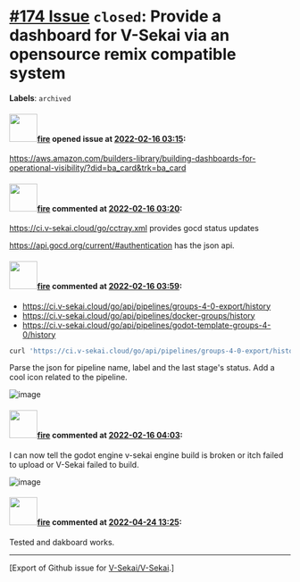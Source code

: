 # [\#174 Issue](https://github.com/V-Sekai/V-Sekai/issues/174) `closed`: Provide a dashboard for V-Sekai via an opensource remix compatible system
**Labels**: `archived`


#### <img src="https://avatars.githubusercontent.com/u/32321?u=c2e06a3d2b49a467aa907e54aa259516440267cc&v=4" width="50">[fire](https://github.com/fire) opened issue at [2022-02-16 03:15](https://github.com/V-Sekai/V-Sekai/issues/174):

https://aws.amazon.com/builders-library/building-dashboards-for-operational-visibility/?did=ba_card&trk=ba_card

#### <img src="https://avatars.githubusercontent.com/u/32321?u=c2e06a3d2b49a467aa907e54aa259516440267cc&v=4" width="50">[fire](https://github.com/fire) commented at [2022-02-16 03:20](https://github.com/V-Sekai/V-Sekai/issues/174#issuecomment-1041055359):

https://ci.v-sekai.cloud/go/cctray.xml provides gocd status updates

https://api.gocd.org/current/#authentication has the json api.

#### <img src="https://avatars.githubusercontent.com/u/32321?u=c2e06a3d2b49a467aa907e54aa259516440267cc&v=4" width="50">[fire](https://github.com/fire) commented at [2022-02-16 03:59](https://github.com/V-Sekai/V-Sekai/issues/174#issuecomment-1041078152):

* https://ci.v-sekai.cloud/go/api/pipelines/groups-4-0-export/history
* https://ci.v-sekai.cloud/go/api/pipelines/docker-groups/history
* https://ci.v-sekai.cloud/go/api/pipelines/godot-template-groups-4-0/history

```bash
curl 'https://ci.v-sekai.cloud/go/api/pipelines/groups-4-0-export/history' -H 'Authorization: bearer AAAAAAABEARERAAAATOKENAAAA'  -H 'Accept: application/vnd.go.cd.v1+json'
```

Parse the json for pipeline name, label and the last stage's status. Add a cool icon related to the pipeline.

![image](https://user-images.githubusercontent.com/32321/154194861-3a1e4e34-c182-4a1c-9f6f-c053488e56a2.png)

#### <img src="https://avatars.githubusercontent.com/u/32321?u=c2e06a3d2b49a467aa907e54aa259516440267cc&v=4" width="50">[fire](https://github.com/fire) commented at [2022-02-16 04:03](https://github.com/V-Sekai/V-Sekai/issues/174#issuecomment-1041080006):

I can now tell the godot engine v-sekai engine build is broken or itch failed to upload or V-Sekai failed to build.

![image](https://user-images.githubusercontent.com/32321/154194433-1bf6a424-e215-4169-8dab-e45ae56bf093.png)

#### <img src="https://avatars.githubusercontent.com/u/32321?u=c2e06a3d2b49a467aa907e54aa259516440267cc&v=4" width="50">[fire](https://github.com/fire) commented at [2022-04-24 13:25](https://github.com/V-Sekai/V-Sekai/issues/174#issuecomment-1107841789):

Tested and dakboard works.


-------------------------------------------------------------------------------



[Export of Github issue for [V-Sekai/V-Sekai](https://github.com/V-Sekai/V-Sekai).]

